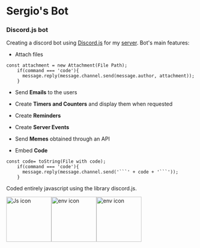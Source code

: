 # Sergio's Bot
### Discord.js bot
Creating a discord bot using [Discord.js](https://discord.js.org/) for my [server](https://discord.gg/bcTPQKWWuA). Bot's main features:

* Attach files
```
const attachment = new Attachment(File Path);
    if(command === 'code'){
      message.reply(message.channel.send(message.author, attachment));
    }  
```
* Send **Emails** to the users 

* Create **Timers and Counters** and display them when requested

* Create **Reminders**

* Create **Server Events**

* Send **Memes** obtained through an API

* Embed **Code**
```
const code= toString(File with code);
    if(command === 'code'){
      message.reply(message.channel.send('```' + code + '```'));
    }  
```
Coded entirely javascript using the library discord.js.
<div style="height: 360px;
            width: 720px;">
    
<img src="https://upload.wikimedia.org/wikipedia/commons/6/6a/JavaScript-logo.png"
     alt="Js icon"
     height="120px"
     style="float: left;display:inline-block;
    white-space:nowrap;" />
     
<img src="https://i.stack.imgur.com/lZyF4.png"
     alt="env icon"
     height="120px"
     style="float: left;display:inline-block;
    white-space:nowrap;" />
     
 <img src="https://styles.redditmedia.com/t5_3eu72/styles/communityIcon_mkcebxqhkfs41.png"
     alt="env icon"
     height="120px"
     style="float: left;display:inline-block;
    white-space:nowrap;" />
</div>
